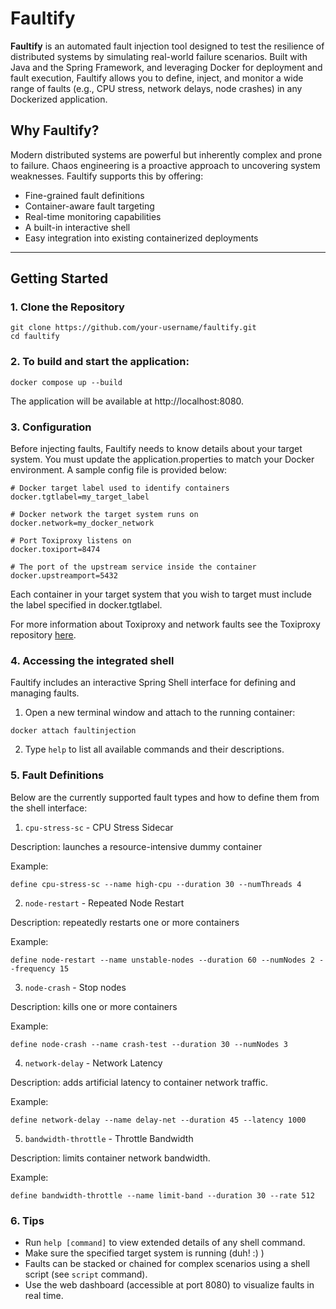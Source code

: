 # Faultify

**Faultify** is an automated fault injection tool designed to test the resilience of distributed systems by simulating real-world failure scenarios. Built with Java and the Spring Framework, and leveraging Docker for deployment and fault execution, Faultify allows you to define, inject, and monitor a wide range of faults (e.g., CPU stress, network delays, node crashes) in any Dockerized application.

## Why Faultify?

Modern distributed systems are powerful but inherently complex and prone to failure. Chaos engineering is a proactive approach to uncovering system weaknesses. Faultify supports this by offering:

- Fine-grained fault definitions
- Container-aware fault targeting
- Real-time monitoring capabilities
- A built-in interactive shell
- Easy integration into existing containerized deployments

---

## Getting Started

### 1. Clone the Repository

```
git clone https://github.com/your-username/faultify.git
cd faultify
```

### 2. To build and start the application:
```
docker compose up --build
```
The application will be available at http://localhost:8080.

### 3. Configuration
Before injecting faults, Faultify needs to know details about your target system.
You must update the application.properties to match your Docker environment. A 
sample config file is provided below:

```
# Docker target label used to identify containers
docker.tgtlabel=my_target_label

# Docker network the target system runs on
docker.network=my_docker_network

# Port Toxiproxy listens on
docker.toxiport=8474

# The port of the upstream service inside the container
docker.upstreamport=5432
```
Each container in your target system that you wish to target must include the label specified in docker.tgtlabel.

For more information about Toxiproxy and network faults see the Toxiproxy repository [here](https://github.com/Shopify/toxiproxy). 

### 4. Accessing the integrated shell
Faultify includes an interactive Spring Shell interface for defining and managing faults.

1. Open a new terminal window and attach to the running container:
```
docker attach faultinjection
```
2. Type ```help``` to list all available commands and their descriptions.

### 5. Fault Definitions

Below are the currently supported fault types and how to define them from the shell interface:

1. ```cpu-stress-sc``` - CPU Stress Sidecar

Description: launches a resource-intensive dummy container 

Example:
```
define cpu-stress-sc --name high-cpu --duration 30 --numThreads 4
```
2. ```node-restart``` - Repeated Node Restart

Description: repeatedly restarts one or more containers

Example:
```
define node-restart --name unstable-nodes --duration 60 --numNodes 2 --frequency 15
```
3. ```node-crash``` - Stop nodes

Description: kills one or more containers 

Example:
```
define node-crash --name crash-test --duration 30 --numNodes 3
```
4. ```network-delay``` - Network Latency

Description: adds artificial latency to container network traffic.

Example:
```
define network-delay --name delay-net --duration 45 --latency 1000
```
5. ```bandwidth-throttle``` - Throttle Bandwidth

Description: limits container network bandwidth.

Example:
```
define bandwidth-throttle --name limit-band --duration 30 --rate 512
```

### 6. Tips 
- Run ```help [command]``` to view extended details of any shell command.
- Make sure the specified target system is running (duh! :) )
- Faults can be stacked or chained for complex scenarios using a shell script (see ```script``` command). 
- Use the web dashboard (accessible at port 8080) to visualize faults in real time. 

